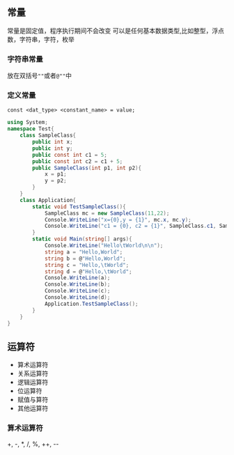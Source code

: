 ## 常量
常量是固定值，程序执行期间不会改变
可以是任何基本数据类型,比如整型，浮点数，字符串，字符，枚举
### 字符串常量
放在双括号`""`或者`@""`中

### 定义常量
`const <dat_type> <constant_name> = value;`
```c#
using System;
namespace Test{
    class SampleClass{
        public int x;
        public int y;
        public const int c1 = 5;
        public const int c2 = c1 + 5;
        public SampleClass(int p1, int p2){
            x = p1;
            y = p2;
        }
    }
    class Application{
        static void TestSampleClass(){
            SampleClass mc = new SampleClass(11,22);
            Console.WriteLine("x={0},y = {1}", mc.x, mc.y);
            Console.WriteLine("c1 = {0}, c2 = {1}", SampleClass.c1, SampleClass.c2);
        }
        static void Main(string[] args){
            Console.WriteLine("Hello\tWorld\n\n");
            string a = "Hello,World";
            string b = @"Hello,World";
            string c = "Hello,\tWorld";
            string d = @"Hello,\tWorld";
            Console.WriteLine(a);
            Console.WriteLine(b);
            Console.WriteLine(c);
            Console.WriteLine(d);
            Application.TestSampleClass();
        }
    }
}
```
## 运算符
- 算术运算符
- 关系运算符
- 逻辑运算符
- 位运算符
- 赋值与算符
- 其他运算符
### 算术运算符
+, -, *, /, %, ++, --
